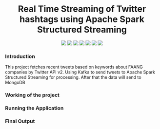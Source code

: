 <h1 align="center">
  <b><center>Real Time Streaming of Twitter hashtags using Apache Spark Structured Streaming<br></b></center>
</h1>
<p align="center">
  <img src="https://img.shields.io/badge/Python-3776AB?style=for-the-badge&logo=python&logoColor=white">
<img src="https://img.shields.io/badge/Apache_Spark-FFFFFF?style=for-the-badge&logo=apachespark&logoColor=#E35A16">
<img src="https://img.shields.io/badge/Shell_Script-121011?style=for-the-badge&logo=gnu-bash&logoColor=white">
<img src="https://img.shields.io/badge/Git-F05032?style=for-the-badge&logo=git&logoColor=white">
<img src="https://img.shields.io/badge/MongoDB-%234ea94b.svg?style=for-the-badge&logo=mongodb&logoColor=white">
<img src="https://img.shields.io/badge/Apache%20Kafka-000?style=for-the-badge&logo=apachekafka">
<img src="https://img.shields.io/badge/Twitter-%231DA1F2.svg?style=for-the-badge&logo=Twitter&logoColor=white">
</p>

### Introduction
This project fetches recent tweets based on keywords about FAANG companies by Twitter API v2. Using Kafka to send tweets to Apache Spark Structured Streaming for processing. After that the data will send to MongoDB
### Working of the project
### Running the Application
### Final Output
